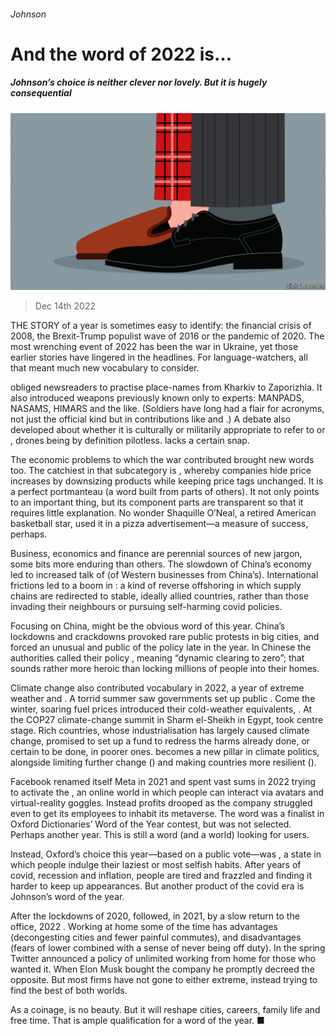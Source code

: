 ###### Johnson

# And the word of 2022 is… 

##### Johnson’s choice is neither clever nor lovely. But it is hugely consequential 

![image](images/20221217_BKD001.jpg) 

> Dec 14th 2022 

THE STORY of a year is sometimes easy to identify: the financial crisis of 2008, the Brexit-Trump populist wave of 2016 or the pandemic of 2020. The most wrenching event of 2022 has been the war in Ukraine, yet those earlier stories have lingered in the headlines. For language-watchers, all that meant much new vocabulary to consider. 

 obliged newsreaders to practise place-names from Kharkiv to Zaporizhia. It also introduced weapons previously known only to experts: MANPADS, NASAMS, HIMARS and the like. (Soldiers have long had a flair for acronyms, not just the official kind but in contributions like  and .) A debate also developed about whether it is culturally or militarily appropriate to refer to  or , drones being by definition pilotless.  lacks a certain snap.

The economic problems to which the war contributed brought new words too. The catchiest in that subcategory is , whereby companies hide price increases by downsizing products while keeping price tags unchanged. It is a perfect portmanteau (a word built from parts of others). It not only points to an important thing, but its component parts are transparent so that it requires little explanation. No wonder Shaquille O’Neal, a retired American basketball star, used it in a pizza advertisement—a measure of success, perhaps.

Business, economics and finance are perennial sources of new jargon, some bits more enduring than others. The slowdown of China’s economy led to increased talk of  (of Western businesses from China’s). International frictions led to a boom in : a kind of reverse offshoring in which supply chains are redirected to stable, ideally allied countries, rather than those invading their neighbours or pursuing self-harming covid policies.

Focusing on China,  might be the obvious word of this year. China’s lockdowns and crackdowns provoked rare public protests in big cities, and forced an unusual and public  of the policy late in the year. In Chinese the authorities called their policy , meaning “dynamic clearing to zero”; that sounds rather more heroic than locking millions of people into their homes.

Climate change also contributed vocabulary in 2022, a year of extreme weather and . A torrid summer saw governments set up public . Come the winter, soaring fuel prices introduced their cold-weather equivalents, . At the COP27 climate-change summit in Sharm el-Sheikh in Egypt,  took centre stage. Rich countries, whose industrialisation has largely caused climate change, promised to set up a fund to redress the harms already done, or certain to be done, in poorer ones.  becomes a new pillar in climate politics, alongside limiting further change () and making countries more resilient (). 

Facebook renamed itself Meta in 2021 and spent vast sums in 2022 trying to activate the , an online world in which people can interact via avatars and virtual-reality goggles. Instead profits drooped as the company struggled even to get its employees to inhabit its metaverse. The word was a finalist in Oxford Dictionaries’ Word of the Year contest, but was not selected. Perhaps another year. This is still a word (and a world) looking for users.

Instead, Oxford’s choice this year—based on a public vote—was , a state in which people indulge their laziest or most selfish habits. After years of covid, recession and inflation, people are tired and frazzled and finding it harder to keep up appearances. But another product of the covid era is Johnson’s word of the year.

After the lockdowns of 2020, followed, in 2021, by a slow return to the office, 2022 . Working at home some of the time has advantages (decongesting cities and fewer painful commutes), and disadvantages (fears of lower  combined with a sense of never being off duty). In the spring Twitter announced a policy of unlimited working from home for those who wanted it. When Elon Musk bought the company he promptly decreed the opposite. But most firms have not gone to either extreme, instead trying to find the best of both worlds.

As a coinage,  is no beauty. But it will reshape cities, careers, family life and free time. That is ample qualification for a word of the year. ■



